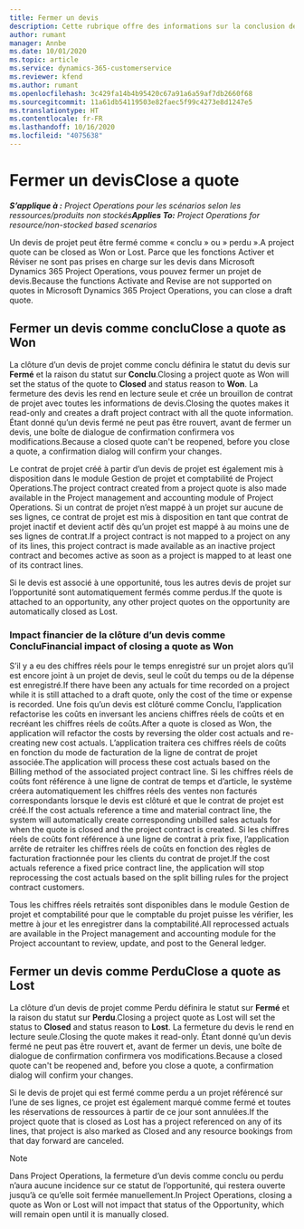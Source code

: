 ```yaml
---
title: Fermer un devis
description: Cette rubrique offre des informations sur la conclusion des devis dans Project Operations.
author: rumant
manager: Annbe
ms.date: 10/01/2020
ms.topic: article
ms.service: dynamics-365-customerservice
ms.reviewer: kfend
ms.author: rumant
ms.openlocfilehash: 3c429fa14b4b95420c67a91a6a59af7db2660f68
ms.sourcegitcommit: 11a61db54119503e82faec5f99c4273e8d1247e5
ms.translationtype: HT
ms.contentlocale: fr-FR
ms.lasthandoff: 10/16/2020
ms.locfileid: "4075638"
---
```

# <a name="close-a-quote"></a><span data-ttu-id="1a578-103">Fermer un devis</span><span class="sxs-lookup"><span data-stu-id="1a578-103">Close a quote</span></span>

<span data-ttu-id="1a578-104">_**S’applique à :** Project Operations pour les scénarios selon les ressources/produits non stockés_</span><span class="sxs-lookup"><span data-stu-id="1a578-104">_**Applies To:** Project Operations for resource/non-stocked based scenarios_</span></span>

<span data-ttu-id="1a578-105">Un devis de projet peut être fermé comme « conclu » ou » perdu ».</span><span class="sxs-lookup"><span data-stu-id="1a578-105">A project quote can be closed as Won or Lost.</span></span> <span data-ttu-id="1a578-106">Parce que les fonctions Activer et Réviser ne sont pas prises en charge sur les devis dans Microsoft Dynamics 365 Project Operations, vous pouvez fermer un projet de devis.</span><span class="sxs-lookup"><span data-stu-id="1a578-106">Because the functions Activate and Revise are not supported on quotes in Microsoft Dynamics 365 Project Operations, you can close a draft quote.</span></span>

## <a name="close-a-quote-as-won"></a><span data-ttu-id="1a578-107">Fermer un devis comme conclu</span><span class="sxs-lookup"><span data-stu-id="1a578-107">Close a quote as Won</span></span>

<span data-ttu-id="1a578-108">La clôture d’un devis de projet comme conclu définira le statut du devis sur **Fermé** et la raison du statut sur **Conclu**.</span><span class="sxs-lookup"><span data-stu-id="1a578-108">Closing a project quote as Won will set the status of the quote to **Closed** and status reason to **Won**.</span></span> <span data-ttu-id="1a578-109">La fermeture des devis les rend en lecture seule et crée un brouillon de contrat de projet avec toutes les informations de devis.</span><span class="sxs-lookup"><span data-stu-id="1a578-109">Closing the quotes makes it read-only and creates a draft project contract with all the quote information.</span></span> <span data-ttu-id="1a578-110">Étant donné qu’un devis fermé ne peut pas être rouvert, avant de fermer un devis, une boîte de dialogue de confirmation confirmera vos modifications.</span><span class="sxs-lookup"><span data-stu-id="1a578-110">Because a closed quote can't be reopened, before you close a quote, a confirmation dialog will confirm your changes.</span></span>

<span data-ttu-id="1a578-111">Le contrat de projet créé à partir d’un devis de projet est également mis à disposition dans le module Gestion de projet et comptabilité de Project Operations.</span><span class="sxs-lookup"><span data-stu-id="1a578-111">The project contract created from a project quote is also made available in the Project management and accounting module of Project Operations.</span></span> <span data-ttu-id="1a578-112">Si un contrat de projet n’est mappé à un projet sur aucune de ses lignes, ce contrat de projet est mis à disposition en tant que contrat de projet inactif et devient actif dès qu’un projet est mappé à au moins une de ses lignes de contrat.</span><span class="sxs-lookup"><span data-stu-id="1a578-112">If a project contract is not mapped to a project on any of its lines, this project contract is made available as an inactive project contract and becomes active as soon as a project is mapped to at least one of its contract lines.</span></span>

<span data-ttu-id="1a578-113">Si le devis est associé à une opportunité, tous les autres devis de projet sur l’opportunité sont automatiquement fermés comme perdus.</span><span class="sxs-lookup"><span data-stu-id="1a578-113">If the quote is attached to an opportunity, any other project quotes on the opportunity are automatically closed as Lost.</span></span>

### <a name="financial-impact-of-closing-a-quote-as-won"></a><span data-ttu-id="1a578-114">Impact financier de la clôture d’un devis comme Conclu</span><span class="sxs-lookup"><span data-stu-id="1a578-114">Financial impact of closing a quote as Won</span></span>

<span data-ttu-id="1a578-115">S’il y a eu des chiffres réels pour le temps enregistré sur un projet alors qu’il est encore joint à un projet de devis, seul le coût du temps ou de la dépense est enregistré.</span><span class="sxs-lookup"><span data-stu-id="1a578-115">If there have been any actuals for time recorded on a project while it is still attached to a draft quote, only the cost of the time or expense is recorded.</span></span> <span data-ttu-id="1a578-116">Une fois qu’un devis est clôturé comme Conclu, l’application refactorise les coûts en inversant les anciens chiffres réels de coûts et en recréant les chiffres réels de coûts.</span><span class="sxs-lookup"><span data-stu-id="1a578-116">After a quote is closed as Won, the application will refactor the costs by reversing the older cost actuals and re-creating new cost actuals.</span></span> <span data-ttu-id="1a578-117">L’application traitera ces chiffres réels de coûts en fonction du mode de facturation de la ligne de contrat de projet associée.</span><span class="sxs-lookup"><span data-stu-id="1a578-117">The application will process these cost actuals based on the Billing method of the associated project contract line.</span></span> <span data-ttu-id="1a578-118">Si les chiffres réels de coûts font référence à une ligne de contrat de temps et d’article, le système créera automatiquement les chiffres réels des ventes non facturés correspondants lorsque le devis est clôturé et que le contrat de projet est créé.</span><span class="sxs-lookup"><span data-stu-id="1a578-118">If the cost actuals reference a time and material contract line, the system will automatically create corresponding unbilled sales actuals for when the quote is closed and the project contract is created.</span></span> <span data-ttu-id="1a578-119">Si les chiffres réels de coûts font référence à une ligne de contrat à prix fixe, l’application arrête de retraiter les chiffres réels de coûts en fonction des règles de facturation fractionnée pour les clients du contrat de projet.</span><span class="sxs-lookup"><span data-stu-id="1a578-119">If the cost actuals reference a fixed price contract line, the application will stop reprocessing the cost actuals based on the split billing rules for the project contract customers.</span></span>

<span data-ttu-id="1a578-120">Tous les chiffres réels retraités sont disponibles dans le module Gestion de projet et comptabilité pour que le comptable du projet puisse les vérifier, les mettre à jour et les enregistrer dans la comptabilité.</span><span class="sxs-lookup"><span data-stu-id="1a578-120">All reprocessed actuals are available in the Project management and accounting module for the Project accountant to review, update, and post to the General ledger.</span></span> 

## <a name="close-a-quote-as-lost"></a><span data-ttu-id="1a578-121">Fermer un devis comme Perdu</span><span class="sxs-lookup"><span data-stu-id="1a578-121">Close a quote as Lost</span></span>

<span data-ttu-id="1a578-122">La clôture d’un devis de projet comme Perdu définira le statut sur **Fermé** et la raison du statut sur **Perdu**.</span><span class="sxs-lookup"><span data-stu-id="1a578-122">Closing a project quote as Lost will set the status to **Closed** and status reason to **Lost**.</span></span> <span data-ttu-id="1a578-123">La fermeture du devis le rend en lecture seule.</span><span class="sxs-lookup"><span data-stu-id="1a578-123">Closing the quote makes it read-only.</span></span> <span data-ttu-id="1a578-124">Étant donné qu’un devis fermé ne peut pas être rouvert et, avant de fermer un devis, une boîte de dialogue de confirmation confirmera vos modifications.</span><span class="sxs-lookup"><span data-stu-id="1a578-124">Because a closed quote can't be reopened and, before you close a quote, a confirmation dialog will confirm your changes.</span></span>

<span data-ttu-id="1a578-125">Si le devis de projet qui est fermé comme perdu a un projet référencé sur l’une de ses lignes, ce projet est également marqué comme fermé et toutes les réservations de ressources à partir de ce jour sont annulées.</span><span class="sxs-lookup"><span data-stu-id="1a578-125">If the project quote that is closed as Lost has a project referenced on any of its lines, that project is also marked as Closed and any resource bookings from that day forward are canceled.</span></span>

> [!NOTE]
> <span data-ttu-id="1a578-126">Dans Project Operations, la fermeture d’un devis comme conclu ou perdu n’aura aucune incidence sur ce statut de l’opportunité, qui restera ouverte jusqu’à ce qu’elle soit fermée manuellement.</span><span class="sxs-lookup"><span data-stu-id="1a578-126">In Project Operations, closing a quote as Won or Lost will not impact that status of the Opportunity, which will remain open until it is manually closed.</span></span>
